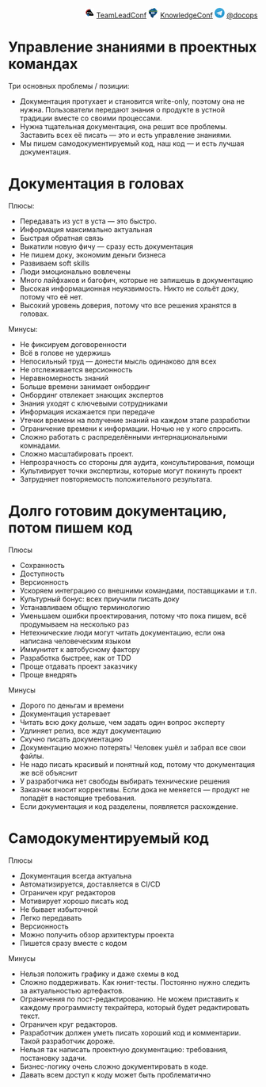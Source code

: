 <p align="right">
<img src = "./static/tlc.jpg" width="20px" height=20px"> <a href = "https://teamleadconf.ru">TeamLeadConf</a>
<img src = "./static/kc.png" width="20px" height=20px"> <a href = "https://knowledgeconf.ru">KnowledgeConf</a>
<img src = "./static/tg.png" width="20px" height=20px"> <a href = "https://t.me/docops">@docops</a>
</p>

# Управление знаниями в проектных командах

Три основных проблемы / позиции:

* Документация протухает и становится write-only, поэтому она не нужна. Пользователи передают знания о продукте в устной традиции вместе со своими процессами.
* Нужна тщательная документация, она решит все проблемы. Заставить всех её писать — это и есть управление знаниями.
* Мы пишем самодокументируемый код, наш код — и есть лучшая документация.



# Документация в головах

Плюсы:

* Передавать из уст в уста — это быстро.
* Информация максимально актуальная
* Быстрая обратная связь
* Выкатили новую фичу — сразу есть документация
* Не пишем доку, экономим деньги бизнеса
* Развиваем soft skills
* Люди эмоционально вовлечены
* Много лайфхаков и багофич, которые не запишешь в документацию
* Высокая информационная неуязвимость. Никто не сольёт доку, потому что её нет.
* Высокий уровень доверия, потому что все решения хранятся в головах.

Минусы:

* Не фиксируем договоренности
* Всё в голове не удержишь
* Непосильный труд — донести мысль одинаково для всех
* Не отслеживается версионность
* Неравномерность знаний
* Больше времени занимает онбординг
* Онбординг отвлекает знающих экспертов
* Знания уходят с ключевыми сотрудниками
* Информация искажается при передаче
* Утечки времени на получение знаний на каждом этапе разработки
* Ограничение времени к информации. Ночью не у кого спросить.
* Сложно работать с распределёнными интернациональными комнадами.
* Сложно масштабировать проект.
* Непрозрачность со стороны для аудита, консультирования, помощи
* Культивирует точки экспертизы, которые могут покинуть проект
* Затрудняет повторяемость положительного результата.

# Долго готовим документацию, потом пишем код

Плюсы

* Сохранность
* Доступность
* Версионность
* Ускоряем интеграцию со внешними командами, поставщиками и т.п.
* Культурный бонус: всех приучили писать доку
* Устанавливаем общую терминологию
* Уменьшаем ошибки проектирования, потому что пока пишем, всё продумываем на несколько раз
* Нетехнические люди могут читать документацию, если она написана человеческим языком
* Иммунитет к автобусному фактору
* Разработка быстрее, как от TDD
* Проще отдавать проект заказчику
* Проще внедрять

Минусы

* Дорого по деньгам и времени
* Документация устаревает
* Читать всю доку дольше, чем задать один вопрос эксперту
* Удлиняет релиз, все ждут документацию
* Скучно писать документацию
* Документацию можно потерять! Человек ушёл и забрал все свои файлы.
* Не надо писать красивый и понятный код, потому что документация же всё объяснит
* У разработчика нет свободы выбирать технические решения
* Заказчик вносит коррективы. Если дока не меняется — продукт не попадёт в настоящие требования.
* Если документация и код разделены, появляется расхождение.

# Самодокументируемый код

Плюсы

* Документация всегда актуальна
* Автоматизируется, доставляется в CI/CD
* Ограничен круг редакторов
* Мотивирует хорошо писать код
* Не бывает избыточной
* Легко передавать
* Версионность
* Можно получить обзор архитектуры проекта
* Пишется сразу вместе с кодом

Минусы

* Нельзя положить графику и даже схемы в код
* Сложно поддерживать. Как юнит-тесты. Постоянно нужно следить за актуальностью артефактов.
* Ограничения по пост-редактированию. Не можем приставить к каждому программисту техрайтера, который будет редактировать текст.
* Ограничен круг редакторов.
* Разработчик должен уметь писать хороший код и комментарии. Такой разработчик дороже.
* Нельзя так написать проектную документацию: требования, постановку задачи.
* Бизнес-логику очень сложно документировать в коде.
* Давать всем доступ к коду может быть проблематично


